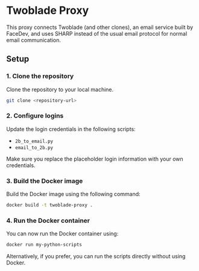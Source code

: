 # Twoblade Proxy

This proxy connects Twoblade (and other clones), an email service built by FaceDev, and uses SHARP instead of the usual email protocol for normal email communication.

## Setup

### 1. Clone the repository

Clone the repository to your local machine.

```bash
git clone <repository-url>
```

### 2. Configure logins

Update the login credentials in the following scripts:

* `2b_to_email.py`
* `email_to_2b.py`

Make sure you replace the placeholder login information with your own credentials.

### 3. Build the Docker image

Build the Docker image using the following command:

```bash
docker build -t twoblade-proxy .
```

### 4. Run the Docker container

You can now run the Docker container using:

```bash
docker run my-python-scripts
```

Alternatively, if you prefer, you can run the scripts directly without using Docker.

